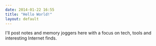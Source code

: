```yaml
---
date: 2014-01-22 16:55
title: "Hello World!"
layout: default
---
```


I'll post notes and memory joggers here with a focus on tech, tools and interesting Internet finds.


